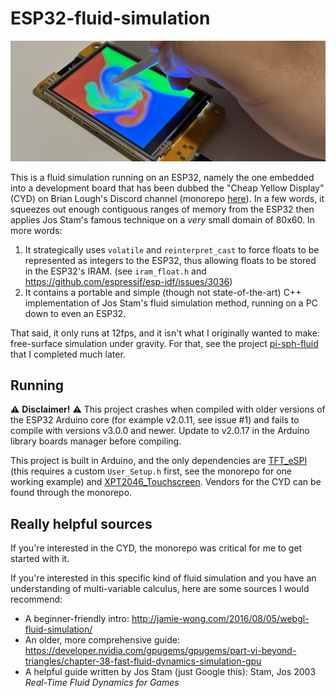 # ESP32-fluid-simulation

![](images/headliner.jpg)

This is a fluid simulation running on an ESP32, namely the one embedded into a development board that has been dubbed the "Cheap Yellow Display" (CYD) on Brian Lough's Discord channel (monorepo [here](https://github.com/witnessmenow/ESP32-Cheap-Yellow-Display)). In a few words, it squeezes out enough contiguous ranges of memory from the ESP32 then applies Jos Stam's famous technique on a *very* small domain of 80x60. In more words:

1. It strategically uses `volatile` and `reinterpret_cast` to force floats to be represented as integers to the ESP32, thus allowing floats to be stored in the ESP32's IRAM. (see `iram_float.h` and https://github.com/espressif/esp-idf/issues/3036)
2. It contains a portable and simple (though not state-of-the-art) C++ implementation of Jos Stam's fluid simulation method, running on a PC down to even an ESP32.

That said, it only runs at 12fps, and it isn't what I originally wanted to make: free-surface simulation under gravity. For that, see the project [pi-sph-fluid](https://github.com/colonelwatch/pi-sph-fluid) that I completed much later.

## Running

⚠️ **Disclaimer!** ⚠️ This project crashes when compiled with older versions of the ESP32 Arduino core (for example v2.0.11, see issue #1) and fails to compile with versions v3.0.0 and newer. Update to v2.0.17 in the Arduino library boards manager before compiling.

This project is built in Arduino, and the only dependencies are [TFT_eSPI](https://github.com/Bodmer/TFT_eSPI) (this requires a custom `User_Setup.h` first, see the monorepo for one working example) and [XPT2046_Touchscreen](https://github.com/PaulStoffregen/XPT2046_Touchscreen). Vendors for the CYD can be found through the monorepo.

## Really helpful sources

If you're interested in the CYD, the monorepo was critical for me to get started with it.

If you're interested in this specific kind of fluid simulation and you have an understanding of multi-variable calculus, here are some sources I would recommend:

* A beginner-friendly intro: http://jamie-wong.com/2016/08/05/webgl-fluid-simulation/
* An older, more comprehensive guide: https://developer.nvidia.com/gpugems/gpugems/part-vi-beyond-triangles/chapter-38-fast-fluid-dynamics-simulation-gpu
* A helpful guide written by Jos Stam (just Google this): Stam, Jos 2003 *Real-Time Fluid Dynamics for Games*
